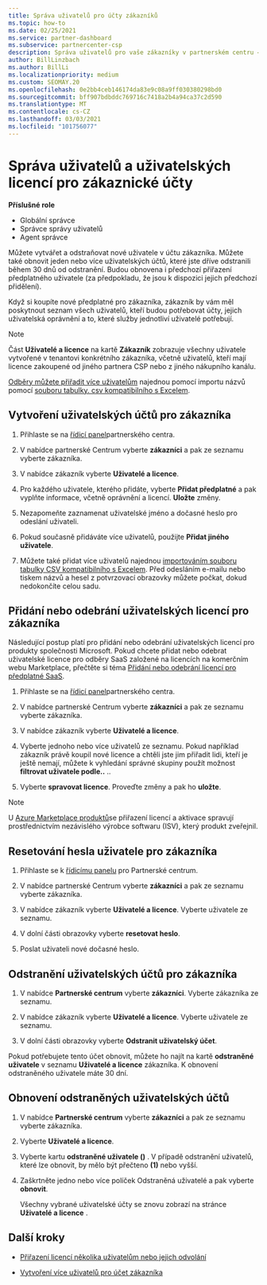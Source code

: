 ```yaml
---
title: Správa uživatelů pro účty zákazníků
ms.topic: how-to
ms.date: 02/25/2021
ms.service: partner-dashboard
ms.subservice: partnercenter-csp
description: Správa uživatelů pro vaše zákazníky v partnerském centru – vytváření uživatelských účtů, přidávání nebo odebírání uživatelských licencí, resetování hesel a odstraňování a obnovování uživatelských účtů.
author: BillLinzbach
ms.author: BillLi
ms.localizationpriority: medium
ms.custom: SEOMAY.20
ms.openlocfilehash: 0e2bb4ceb146174da83e9c08a9ff030380298bd0
ms.sourcegitcommit: bff907bdbddc769716c7418a2b4a94ca37c2d590
ms.translationtype: MT
ms.contentlocale: cs-CZ
ms.lasthandoff: 03/03/2021
ms.locfileid: "101756077"
---
```

# <a name="manage-users-and-user-licenses-for-customer-accounts"></a>Správa uživatelů a uživatelských licencí pro zákaznické účty 

**Příslušné role**

- Globální správce
- Správce správy uživatelů
- Agent správce


Můžete vytvářet a odstraňovat nové uživatele v účtu zákazníka. Můžete také obnovit jeden nebo více uživatelských účtů, které jste dříve odstranili během 30 dnů od odstranění. Budou obnovena i předchozí přiřazení předplatného uživatele (za předpokladu, že jsou k dispozici jejich předchozí přidělení).

Když si koupíte nové předplatné pro zákazníka, zákazník by vám měl poskytnout seznam všech uživatelů, kteří budou potřebovat účty, jejich uživatelská oprávnění a to, které služby jednotliví uživatelé potřebují.  

>[!NOTE]
>Část **Uživatelé a licence** na kartě **Zákazník** zobrazuje všechny uživatele vytvořené v tenantovi konkrétního zákazníka, včetně uživatelů, kteří mají licence zakoupené od jiného partnera CSP nebo z jiného nákupního kanálu.

[Odběry můžete přiřadit více uživatelům](bulk-license-provisioning-for-multiple-users.md) najednou pomocí importu názvů pomocí [souboru tabulky. csv kompatibilního s Excelem](adding-multiple-users-to-a-customer-account.md).

<a href="" id="createuseraccounts"></a>

## <a name="create-user-accounts-for-a-customer"></a>Vytvoření uživatelských účtů pro zákazníka

1. Přihlaste se na [řídicí panel](https://partner.microsoft.com/dashboard)partnerského centra.

2. V nabídce partnerské Centrum vyberte **zákazníci** a pak ze seznamu vyberte zákazníka.

3. V nabídce zákazník vyberte **Uživatelé a licence**.

4. Pro každého uživatele, kterého přidáte, vyberte **Přidat předplatné** a pak vyplňte informace, včetně oprávnění a licencí. **Uložte** změny.

5. Nezapomeňte zaznamenat uživatelské jméno a dočasné heslo pro odeslání uživateli.

6. Pokud současně přidáváte více uživatelů, použijte **Přidat jiného uživatele**.

7. Můžete také přidat více uživatelů najednou [importováním souboru tabulky CSV kompatibilního s Excelem](adding-multiple-users-to-a-customer-account.md). Před odesláním e-mailu nebo tiskem názvů a hesel z potvrzovací obrazovky můžete počkat, dokud nedokončíte celou sadu.

<a href="" id="userlicensing"></a>

## <a name="add-or-remove-user-licenses-for-a-customer"></a>Přidání nebo odebrání uživatelských licencí pro zákazníka

Následující postup platí pro přidání nebo odebrání uživatelských licencí pro produkty společnosti Microsoft. Pokud chcete přidat nebo odebrat uživatelské licence pro odběry SaaS založené na licencích na komerčním webu Marketplace, přečtěte si téma [Přidání nebo odebrání licencí pro předplatné SaaS](csp-commercial-marketplace-manage.md#add-or-remove-licenses-for-a-saas-subscription).

1. Přihlaste se na [řídicí panel](https://partner.microsoft.com/dashboard)partnerského centra.

2. V nabídce partnerské Centrum vyberte **zákazníci** a pak ze seznamu vyberte zákazníka.

3. V nabídce zákazník vyberte **Uživatelé a licence**.

4. Vyberte jednoho nebo více uživatelů ze seznamu. Pokud například zákazník právě koupil nové licence a chtěli jste jim přiřadit lidi, kteří je ještě nemají, můžete k vyhledání správné skupiny použít možnost **filtrovat uživatele podle..** ..

5. Vyberte **spravovat licence**. Proveďte změny a pak ho **uložte**.

> [!NOTE]
> U [Azure Marketplace produktů](csp-commercial-marketplace-manage.md#assign-licenses-and-activate-a-subscription-on-behalf-of-a-customer)se přiřazení licencí a aktivace spravují prostřednictvím nezávislého výrobce softwaru (ISV), který produkt zveřejnil.

<a href="" id="resetpassword"></a>

## <a name="reset-a-users-password-for-a-customer"></a>Resetování hesla uživatele pro zákazníka

1. Přihlaste se k [řídicímu panelu](https://partner.microsoft.com/dashboard) pro Partnerské centrum.

2. V nabídce partnerské Centrum vyberte **zákazníci** a pak ze seznamu vyberte zákazníka.

3. V nabídce zákazník vyberte **Uživatelé a licence**. Vyberte uživatele ze seznamu.

4. V dolní části obrazovky vyberte **resetovat heslo**. 

5. Poslat uživateli nové dočasné heslo.

<a href="" id="deleteuseraccounts"></a>

## <a name="delete-user-accounts-for-a-customer"></a>Odstranění uživatelských účtů pro zákazníka

1. V nabídce **Partnerské centrum** vyberte **zákazníci**. Vyberte zákazníka ze seznamu.

2. V nabídce zákazník vyberte **Uživatelé a licence**. Vyberte uživatele ze seznamu.

3. V dolní části obrazovky vyberte **Odstranit uživatelský účet**.

Pokud potřebujete tento účet obnovit, můžete ho najít na kartě **odstraněné uživatele** v seznamu **Uživatelé a licence** zákazníka. K obnovení odstraněného uživatele máte 30 dní.

<a href="" id="restoreuseraccounts"></a>

## <a name="restore-deleted-user-accounts"></a>Obnovení odstraněných uživatelských účtů

1. V nabídce **Partnerské centrum** vyberte **zákazníci** a pak ze seznamu vyberte zákazníka.

2. Vyberte **Uživatelé a licence**.

3. Vyberte kartu **odstraněné uživatele ()** . V případě odstranění uživatelů, které lze obnovit, by mělo být přečteno **(1)** nebo vyšší.

4. Zaškrtněte jedno nebo více políček Odstraněná uživatelé a pak vyberte **obnovit**.

    Všechny vybrané uživatelské účty se znovu zobrazí na stránce **Uživatelé a licence** .

## <a name="next-steps"></a>Další kroky

- [Přiřazení licencí několika uživatelům nebo jejich odvolání](bulk-license-provisioning-for-multiple-users.md)

- [Vytvoření více uživatelů pro účet zákazníka](adding-multiple-users-to-a-customer-account.md)